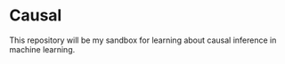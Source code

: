 # Causal

This repository will be my sandbox for learning about causal inference in machine learning.
